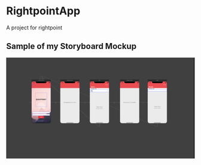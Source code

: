 # RightpointApp
A project for rightpoint 

## Sample of my Storyboard Mockup
![](images/filenamespaces.png)
